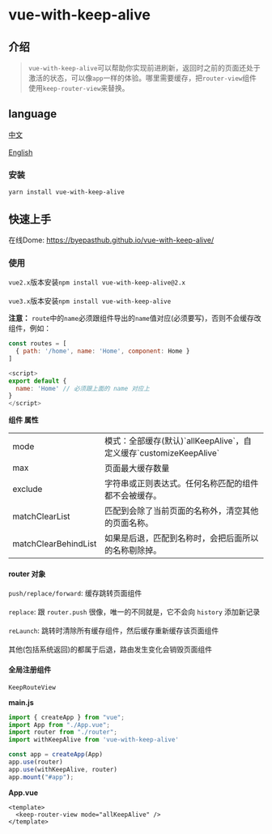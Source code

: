 # vue-with-keep-alive

## 介绍
>`vue-with-keep-alive`可以帮助你实现前进刷新，返回时之前的页面还处于激活的状态，可以像`app`一样的体验。哪里需要缓存，把`router-view`组件使用`keep-router-view`来替换。

## language
<a href="./README.md">中文</a></br>  
<a href="./README_en-US.md">English</a>

### 安装
```
yarn install vue-with-keep-alive
```

## 快速上手
在线Dome: <a href="https://byepasthub.github.io/vue-with-keep-alive/">https://byepasthub.github.io/vue-with-keep-alive/</a>

### 使用
`vue2.x`版本安装`npm install vue-with-keep-alive@2.x`</br>  
`vue3.x`版本安装`npm install vue-with-keep-alive`

**注意：**
`route`中的`name`必须跟组件导出的`name`值对应(必须要写)，否则不会缓存改组件，例如：
```js
const routes = [
  { path: '/home', name: 'Home', component: Home }
]

<script>
export default {
  name: 'Home' // 必须跟上面的 name 对应上
}
</script>
```

**组件 属性**
<table class="table table-bordered table-striped table-condensed">
  <tr>
    <td>mode</td>
	  <td>模式：全部缓存(默认)`allKeepAlive`，自定义缓存`customizeKeepAlive`</td>
  </tr>
  <tr>
    <td>max</td>
	  <td>页面最大缓存数量</td>
  </tr>
  <tr>
    <td>exclude</td>
	  <td>字符串或正则表达式。任何名称匹配的组件都不会被缓存。</td>
  </tr>
  <tr>
    <td>matchClearList</td>
	  <td>匹配到会除了当前页面的名称外，清空其他的页面名称。</td>
  </tr>
  <tr>
    <td>matchClearBehindList</td>
	  <td>如果是后退，匹配到名称时，会把后面所以的名称剔除掉。</td>
  </tr>
</table>

#### router 对象
`push/replace/forward`: 缓存跳转页面组件</br>  
`replace`: 跟 `router.push` 很像，唯一的不同就是，它不会向 `history` 添加新记录</br>  
`reLaunch`: 跳转时清除所有缓存组件，然后缓存重新缓存该页面组件</br>  
其他(包括系统返回)的都属于后退，路由发生变化会销毁页面组件</br>

#### 全局注册组件
`KeepRouteView`

**main.js**
```js
import { createApp } from "vue";
import App from "./App.vue";
import router from "./router";
import withKeepAlive from 'vue-with-keep-alive'

const app = createApp(App)
app.use(router)
app.use(withKeepAlive, router)
app.mount("#app");
```

**App.vue**
```vue
<template>
  <keep-router-view mode="allKeepAlive" />
</template>
```